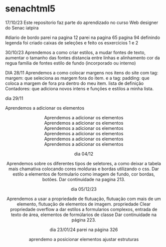 # senachtml5

17/10/23 Este repositorio faz parte do aprendizado no curso Web designer do Senac iatpira

#diario de bordo
parei na pagina 12
parei na pagina 65
pagina 94 definindo legenda
foi criado caixas de seleções e feito os esxercicios 1 e 2

30/10/23
Aprendemos a como criar estilos, a mudar fontes de texto, aumentar o tamanho das fontes
distancia entre linhas e alinhamento
cor da regua
familia de fontes
estilo de fundo (incorporado ou interno) 
 
 DIA 28/11 
 Aprendemos a como colocar margens nos itens do site com tag: margem:
 que seleciona as margem fora do item.
 e a tag: padding: que coloca a margem de fora pra dentro do meu item.
 lista de definição
 Contadores: que adiciona novos intens e funções e estilos  a minha lista.

 dia 29/11

 Aprendemos a adicionar os elementos <header>
 Aprendemos a adicionar os elementos <nav>
 Aprendemos a adicionar os elementos <section>
 Aprendemos a adicionar os elementos <article>
 Aprendemos a adicionar os elementos <aside>
 Aprendemos a adicionar os elementos <footer>
 Aprendemos a adicionar os elementos <main>

 dia 04/12

 Aprendemos sobre os diferentes tipos de seletores, a como deixar a tabela mais chamativa colocando cores molduras e bordas utilizando o css.
 Dar estilo a elementos de formulario como imagem de fundo, cor  bordas, botões.
 Dar continuidade na pagina 213.

 dia 05/12/23

 Aprendemos a usar a propriedade de flutuação, flutuação com mais de um elemento, flutuação de elementos de imagem.
 propriedade Clear
 propriedade overflow
 a dar estilos a formularios complexos, entrada de texto de área, elementos de formúlarios de classe
 Dar continuidade na página 223.


dia 23/01/24 
parei na página 326

aprendemo a posicionar elementos
ajustar estruturas